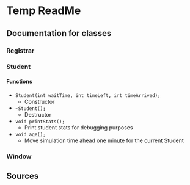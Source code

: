 # Temp ReadMe
## Documentation for classes
### Registrar
### Student
#### Functions
- `Student(int waitTime, int timeLeft, int timeArrived);`
    - Constructor
- `~Student();`
    - Destructor
- `void printStats();`
    - Print student stats for debugging purposes
- `void age();`
    - Move simulation time ahead one minute for the current Student

### Window
## Sources
